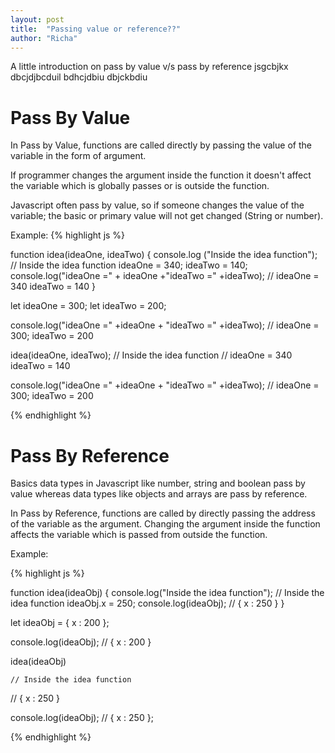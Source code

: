 ```yaml
---
layout: post
title:  "Passing value or reference??"
author: "Richa"
---
```


A little introduction on pass by value v/s pass by reference jsgcbjkx 
dbcjdjbcduil 
bdhcjdbiu
dbjckbdiu


# Pass By Value

In Pass by Value, functions are called directly by passing the value of the variable in the form of argument. 

If programmer changes the argument inside the function it doesn't affect the variable which is globally passes or is outside the function.

Javascript often pass by value,  so if someone changes the value of the variable; the basic or primary value will not get changed (String or number).

Example: 
{% highlight js %}

function idea(ideaOne, ideaTwo) {
console.log ("Inside the idea function"); // Inside the idea function
ideaOne = 340;
ideaTwo = 140;
console.log("ideaOne =" + ideaOne +"ideaTwo =" +ideaTwo); // ideaOne = 340 ideaTwo = 140
}

let ideaOne = 300;
let ideaTwo = 200;

console.log("ideaOne =" +ideaOne + "ideaTwo =" +ideaTwo); // ideaOne = 300; ideaTwo = 200

idea(ideaOne, ideaTwo); 
// Inside the idea function
// ideaOne = 340 ideaTwo = 140

console.log("ideaOne =" +ideaOne + "ideaTwo =" +ideaTwo); // ideaOne = 300; ideaTwo = 200

{% endhighlight %}


# Pass By Reference

Basics data types in Javascript like number, string and boolean  pass by value whereas data types like objects and arrays are pass by reference.

In Pass by Reference, functions are called by directly passing the address of the variable as the argument. Changing the argument inside the function affects the variable which is passed from outside the function.

Example:

{% highlight js %}

function idea(ideaObj) {
console.log("Inside the idea function"); // Inside the idea function
ideaObj.x = 250; 
console.log(ideaObj); // { x : 250 }
}

let ideaObj = { x : 200 };

console.log(ideaObj); // { x : 200 }

idea(ideaObj)

    // Inside the idea function
   // { x : 250 }

console.log(ideaObj); // { x : 250 };

{% endhighlight %}
